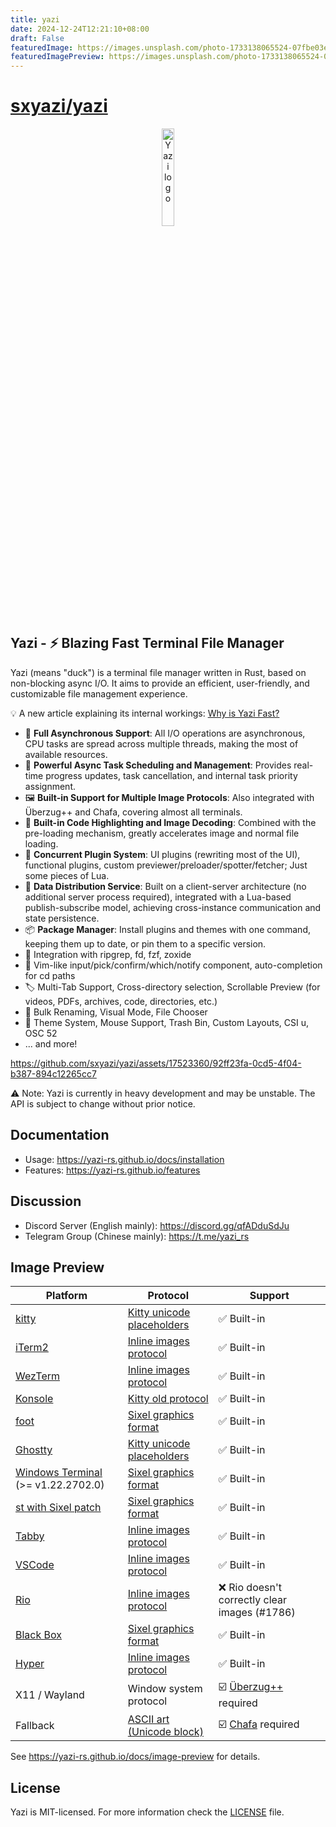 ```yaml
---
title: yazi
date: 2024-12-24T12:21:10+08:00
draft: False
featuredImage: https://images.unsplash.com/photo-1733138065524-07fbe03e5dcf?ixid=M3w0NjAwMjJ8MHwxfHJhbmRvbXx8fHx8fHx8fDE3MzUwMTM5NTV8&ixlib=rb-4.0.3
featuredImagePreview: https://images.unsplash.com/photo-1733138065524-07fbe03e5dcf?ixid=M3w0NjAwMjJ8MHwxfHJhbmRvbXx8fHx8fHx8fDE3MzUwMTM5NTV8&ixlib=rb-4.0.3
---
```


# [sxyazi/yazi](https://github.com/sxyazi/yazi)

<div align="center">
  <img src="assets/logo.png" alt="Yazi logo" width="20%">
</div>

## Yazi - ⚡️ Blazing Fast Terminal File Manager

Yazi (means "duck") is a terminal file manager written in Rust, based on non-blocking async I/O. It aims to provide an efficient, user-friendly, and customizable file management experience.

💡 A new article explaining its internal workings: [Why is Yazi Fast?](https://yazi-rs.github.io/blog/why-is-yazi-fast)

- 🚀 **Full Asynchronous Support**: All I/O operations are asynchronous, CPU tasks are spread across multiple threads, making the most of available resources.
- 💪 **Powerful Async Task Scheduling and Management**: Provides real-time progress updates, task cancellation, and internal task priority assignment.
- 🖼️ **Built-in Support for Multiple Image Protocols**: Also integrated with Überzug++ and Chafa, covering almost all terminals.
- 🌟 **Built-in Code Highlighting and Image Decoding**: Combined with the pre-loading mechanism, greatly accelerates image and normal file loading.
- 🔌 **Concurrent Plugin System**: UI plugins (rewriting most of the UI), functional plugins, custom previewer/preloader/spotter/fetcher; Just some pieces of Lua.
- 📡 **Data Distribution Service**: Built on a client-server architecture (no additional server process required), integrated with a Lua-based publish-subscribe model, achieving cross-instance communication and state persistence.
- 📦 **Package Manager**: Install plugins and themes with one command, keeping them up to date, or pin them to a specific version.
- 🧰 Integration with ripgrep, fd, fzf, zoxide
- 💫 Vim-like input/pick/confirm/which/notify component, auto-completion for cd paths
- 🏷️ Multi-Tab Support, Cross-directory selection, Scrollable Preview (for videos, PDFs, archives, code, directories, etc.)
- 🔄 Bulk Renaming, Visual Mode, File Chooser
- 🎨 Theme System, Mouse Support, Trash Bin, Custom Layouts, CSI u, OSC 52
- ... and more!

https://github.com/sxyazi/yazi/assets/17523360/92ff23fa-0cd5-4f04-b387-894c12265cc7

⚠️ Note: Yazi is currently in heavy development and may be unstable. The API is subject to change without prior notice.

## Documentation

- Usage: https://yazi-rs.github.io/docs/installation
- Features: https://yazi-rs.github.io/features

## Discussion

- Discord Server (English mainly): https://discord.gg/qfADduSdJu
- Telegram Group (Chinese mainly): https://t.me/yazi_rs

## Image Preview

| Platform                                                                    | Protocol                               | Support                                       |
| --------------------------------------------------------------------------- | -------------------------------------- | --------------------------------------------- |
| [kitty](https://github.com/kovidgoyal/kitty)                                | [Kitty unicode placeholders][kgp]      | ✅ Built-in                                   |
| [iTerm2](https://iterm2.com)                                                | [Inline images protocol][iip]          | ✅ Built-in                                   |
| [WezTerm](https://github.com/wez/wezterm)                                   | [Inline images protocol][iip]          | ✅ Built-in                                   |
| [Konsole](https://invent.kde.org/utilities/konsole)                         | [Kitty old protocol][kgp-old]          | ✅ Built-in                                   |
| [foot](https://codeberg.org/dnkl/foot)                                      | [Sixel graphics format][sixel]         | ✅ Built-in                                   |
| [Ghostty](https://mitchellh.com/ghostty)                                    | [Kitty unicode placeholders][kgp]      | ✅ Built-in                                   |
| [Windows Terminal](https://github.com/microsoft/terminal) (>= v1.22.2702.0) | [Sixel graphics format][sixel]         | ✅ Built-in                                   |
| [st with Sixel patch](https://github.com/bakkeby/st-flexipatch)             | [Sixel graphics format][sixel]         | ✅ Built-in                                   |
| [Tabby](https://github.com/Eugeny/tabby)                                    | [Inline images protocol][iip]          | ✅ Built-in                                   |
| [VSCode](https://github.com/microsoft/vscode)                               | [Inline images protocol][iip]          | ✅ Built-in                                   |
| [Rio](https://github.com/raphamorim/rio)                                    | [Inline images protocol][iip]          | ❌ Rio doesn't correctly clear images (#1786) |
| [Black Box](https://gitlab.gnome.org/raggesilver/blackbox)                  | [Sixel graphics format][sixel]         | ✅ Built-in                                   |
| [Hyper](https://github.com/vercel/hyper)                                    | [Inline images protocol][iip]          | ✅ Built-in                                   |
| X11 / Wayland                                                               | Window system protocol                 | ☑️ [Überzug++][ueberzug] required             |
| Fallback                                                                    | [ASCII art (Unicode block)][ascii-art] | ☑️ [Chafa][chafa] required                    |

See https://yazi-rs.github.io/docs/image-preview for details.

<!-- Protocols -->

[kgp]: https://sw.kovidgoyal.net/kitty/graphics-protocol/#unicode-placeholders
[kgp-old]: https://github.com/sxyazi/yazi/blob/main/yazi-adapter/src/kgp_old.rs
[iip]: https://iterm2.com/documentation-images.html
[sixel]: https://www.vt100.net/docs/vt3xx-gp/chapter14.html
[ascii-art]: https://en.wikipedia.org/wiki/ASCII_art

<!-- Dependencies -->

[ueberzug]: https://github.com/jstkdng/ueberzugpp
[chafa]: https://hpjansson.org/chafa/

## License

Yazi is MIT-licensed. For more information check the [LICENSE](LICENSE) file.
